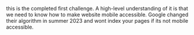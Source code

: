 this is the completed first challenge.
A high-level understanding of it is that we need to know how to make website mobile accessible.
Google changed their algorithm in summer 2023 and wont index your pages if its not mobile accessible.